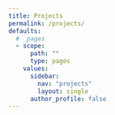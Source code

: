 ```yaml
---
title: Projects
permalink: /projects/
defaults:
  # _pages
  - scope:
      path: ""
      type: pages
    values:
      sidebar:
        nav: "projects"
        layout: single
      author_profile: false
---
```

